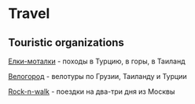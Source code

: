 # Travel

## Touristic organizations

[Елки-моталки](http://yolkimotalki.ru/) - походы в Турцию, в горы, в Таиланд

[Велогород](http://www.velotown.ru/active-tours.html) - велотуры по Грузии, Таиланду и Турции

[Rock-n-walk](https://rock-n-walk.ru/) - поездки на два-три дня из Москвы


